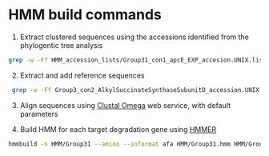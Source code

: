 # **HMM build commands**

1. Extract clustered sequences using the accessions identified from the phylogentic tree analysis

```bash
grep -w -Ff HMM_accession_lists/Group31_con1_apcE_EXP_accesion.UNIX.list Test/cluster/Group31.uniques.clusters.uc | awk '{print $9}' | sort -u | grep -A 1 --no-group-separator -f /dev/stdin Test/Group31.uniques.singleline.fasta > HMM/Group31.fasta
```

2. Extract and add reference sequences

```bash
 grep -w -Ff Group3_con2_AlkylSuccinateSynthaseSubunitD_accession.UNIX.list ../Alignment/All_hydrocarbon_reference_sequences_singleline.fasta -A 1 --no-group-separator >> ../HMM/Group3_con2_AlkylSuccinateSynthaseSubunitD.fasta
 ```
 
 3. Align sequences using [Clustal Omega](https://www.ebi.ac.uk/Tools/msa/clustalo/) web service, with default parameters
 
 4. Build HMM for each target degradation gene using [HMMER](http://hmmer.org/)
 
```bash
hmmbuild -n HMM/Group31 --amino --informat afa HMM/Group31.hmm HMM/Group31.align.fasta 
```